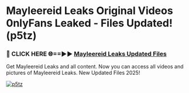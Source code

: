 # Mayleereid Leaks Original Videos 0nlyFans Leaked - Files Updated! (p5tz)

<h3>🔴 CLICK HERE 🌐==►► <a href="https://tinyurl.com/2wckxsce" rel="nofollow">Mayleereid Leaks Updated Files</a></h3>

Get Mayleereid Leaks and all content. Now you can access all videos and pictures of Mayleereid Leaks. New Updated Files 2025!

[![p5tz](https://i.imgur.com/AFduVYN.gif)](https://tinyurl.com/2wckxsce)

